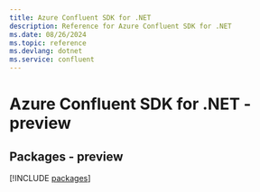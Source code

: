 ```yaml
---
title: Azure Confluent SDK for .NET
description: Reference for Azure Confluent SDK for .NET
ms.date: 08/26/2024
ms.topic: reference
ms.devlang: dotnet
ms.service: confluent
---
```

# Azure Confluent SDK for .NET - preview
## Packages - preview
[!INCLUDE [packages](confluent-index.md)]